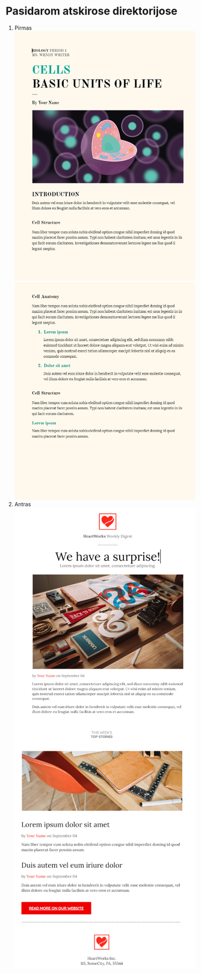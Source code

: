 # Pasidarom atskirose direktorijose

1. Pirmas
   ![](assets/2023-10-03-11-55-58.png)
   ![](assets/2023-10-03-11-56-19.png)
2. Antras  
   ![](assets/2023-10-03-11-56-46.png)
   ![](assets/2023-10-03-11-57-24.png)
